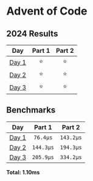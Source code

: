 # Advent of Code

<!--- advent_readme_stars table --->
## 2024 Results

| Day | Part 1 | Part 2 |
| :---: | :---: | :---: |
| [Day 1](https://adventofcode.com/2024/day/1) | ⭐ | ⭐ |
| [Day 2](https://adventofcode.com/2024/day/2) | ⭐ | ⭐ |
| [Day 3](https://adventofcode.com/2024/day/3) | ⭐ | ⭐ |
<!--- advent_readme_stars table --->

<!--- benchmarking table --->
## Benchmarks

| Day | Part 1 | Part 2 |
| :---: | :---: | :---:  |
| [Day 1](./src/bin/01.rs) | `76.4µs` | `143.2µs` |
| [Day 2](./src/bin/02.rs) | `144.3µs` | `194.3µs` |
| [Day 3](./src/bin/03.rs) | `205.9µs` | `334.2µs` |

**Total: 1.10ms**
<!--- benchmarking table --->
